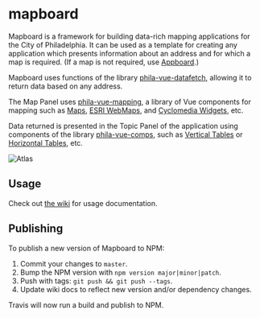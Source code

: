 # mapboard

Mapboard is a framework for building data-rich mapping applications for the City of Philadelphia.  It can be used as a template for creating any application which presents information about an address and for which a map is required. (If a map is not required, use [Appboard](https://github.com/CityOfPhiladelphia/appboard).)

Mapboard uses functions of the library [phila-vue-datafetch](https://github.com/CityOfPhiladelphia/phila-vue-datafetch), allowing it to return data based on any address.

The Map Panel uses [phila-vue-mapping](https://github.com/CityOfPhiladelphia/phila-vue-mapping), a library of Vue components for mapping such as [Maps](https://github.com/CityOfPhiladelphia/phila-vue-mapping/wiki/Map), [ESRI WebMaps](https://github.com/CityOfPhiladelphia/phila-vue-mapping/wiki/EsriWebMap), and [Cyclomedia Widgets](https://github.com/CityOfPhiladelphia/phila-vue-mapping/wiki/CyclomediaWidget), etc.

Data returned is presented in the Topic Panel of the application using components of the library [phila-vue-comps](https://github.com/CityOfPhiladelphia/phila-vue-comps), such as [Vertical Tables](https://github.com/CityOfPhiladelphia/phila-vue-comps/wiki/Vertical-Table) or [Horizontal Tables](https://github.com/CityOfPhiladelphia/phila-vue-comps/wiki/Horizontal-Table), etc.

![Atlas](https://s3.amazonaws.com/mapboard-images/Mapboard2.jpg)

## Usage
Check out [the wiki](https://github.com/CityOfPhiladelphia/mapboard/wiki) for usage documentation.

## Publishing

To publish a new version of Mapboard to NPM:

1. Commit your changes to `master`.
2. Bump the NPM version with `npm version major|minor|patch`.
3. Push with tags: `git push && git push --tags`.
4. Update wiki docs to reflect new version and/or dependency changes.

Travis will now run a build and publish to NPM.
